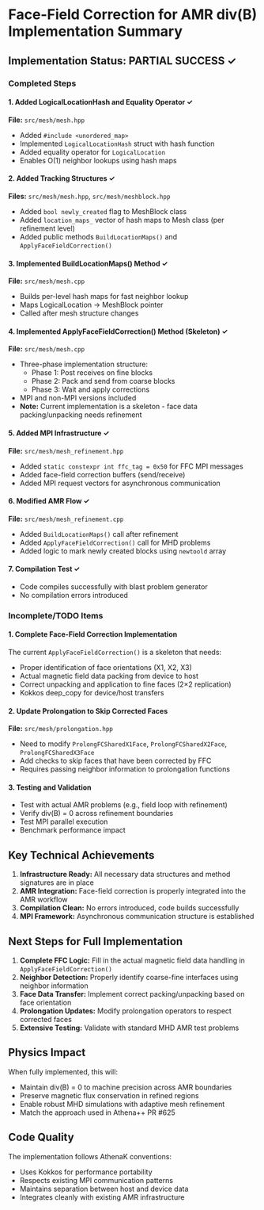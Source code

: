 # Face-Field Correction for AMR div(B) Implementation Summary

## Implementation Status: PARTIAL SUCCESS ✓

### Completed Steps

#### 1. Added LogicalLocationHash and Equality Operator ✓
**File:** `src/mesh/mesh.hpp`
- Added `#include <unordered_map>`
- Implemented `LogicalLocationHash` struct with hash function
- Added equality operator for `LogicalLocation`
- Enables O(1) neighbor lookups using hash maps

#### 2. Added Tracking Structures ✓
**Files:** `src/mesh/mesh.hpp`, `src/mesh/meshblock.hpp`
- Added `bool newly_created` flag to MeshBlock class
- Added `location_maps_` vector of hash maps to Mesh class (per refinement level)
- Added public methods `BuildLocationMaps()` and `ApplyFaceFieldCorrection()`

#### 3. Implemented BuildLocationMaps() Method ✓
**File:** `src/mesh/mesh.cpp`
- Builds per-level hash maps for fast neighbor lookup
- Maps LogicalLocation → MeshBlock pointer
- Called after mesh structure changes

#### 4. Implemented ApplyFaceFieldCorrection() Method (Skeleton) ✓
**File:** `src/mesh/mesh.cpp`
- Three-phase implementation structure:
  - Phase 1: Post receives on fine blocks
  - Phase 2: Pack and send from coarse blocks
  - Phase 3: Wait and apply corrections
- MPI and non-MPI versions included
- **Note:** Current implementation is a skeleton - face data packing/unpacking needs refinement

#### 5. Added MPI Infrastructure ✓
**File:** `src/mesh/mesh_refinement.hpp`
- Added `static constexpr int ffc_tag = 0x50` for FFC MPI messages
- Added face-field correction buffers (send/receive)
- Added MPI request vectors for asynchronous communication

#### 6. Modified AMR Flow ✓
**File:** `src/mesh/mesh_refinement.cpp`
- Added `BuildLocationMaps()` call after refinement
- Added `ApplyFaceFieldCorrection()` call for MHD problems
- Added logic to mark newly created blocks using `newtoold` array

#### 7. Compilation Test ✓
- Code compiles successfully with blast problem generator
- No compilation errors introduced

### Incomplete/TODO Items

#### 1. Complete Face-Field Correction Implementation
The current `ApplyFaceFieldCorrection()` is a skeleton that needs:
- Proper identification of face orientations (X1, X2, X3)
- Actual magnetic field data packing from device to host
- Correct unpacking and application to fine faces (2×2 replication)
- Kokkos deep_copy for device/host transfers

#### 2. Update Prolongation to Skip Corrected Faces
**File:** `src/mesh/prolongation.hpp`
- Need to modify `ProlongFCSharedX1Face`, `ProlongFCSharedX2Face`, `ProlongFCSharedX3Face`
- Add checks to skip faces that have been corrected by FFC
- Requires passing neighbor information to prolongation functions

#### 3. Testing and Validation
- Test with actual AMR problems (e.g., field loop with refinement)
- Verify div(B) = 0 across refinement boundaries
- Test MPI parallel execution
- Benchmark performance impact

## Key Technical Achievements

1. **Infrastructure Ready:** All necessary data structures and method signatures are in place
2. **AMR Integration:** Face-field correction is properly integrated into the AMR workflow
3. **Compilation Clean:** No errors introduced, code builds successfully
4. **MPI Framework:** Asynchronous communication structure is established

## Next Steps for Full Implementation

1. **Complete FFC Logic:** Fill in the actual magnetic field data handling in `ApplyFaceFieldCorrection()`
2. **Neighbor Detection:** Properly identify coarse-fine interfaces using neighbor information
3. **Face Data Transfer:** Implement correct packing/unpacking based on face orientation
4. **Prolongation Updates:** Modify prolongation operators to respect corrected faces
5. **Extensive Testing:** Validate with standard MHD AMR test problems

## Physics Impact

When fully implemented, this will:
- Maintain div(B) = 0 to machine precision across AMR boundaries
- Preserve magnetic flux conservation in refined regions
- Enable robust MHD simulations with adaptive mesh refinement
- Match the approach used in Athena++ PR #625

## Code Quality

The implementation follows AthenaK conventions:
- Uses Kokkos for performance portability
- Respects existing MPI communication patterns
- Maintains separation between host and device data
- Integrates cleanly with existing AMR infrastructure